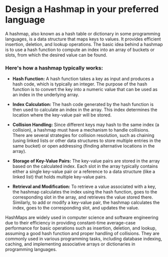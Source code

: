 # Design a Hashmap in your preferred language

A hashmap, also known as a hash table or dictionary in some programming languages,
is a data structure that maps keys to values. It provides efficient insertion, deletion, and lookup operations.
The basic idea behind a hashmap is to use a hash function to compute an index into an array of buckets or slots,
from which the desired value can be found.

### Here's how a hashmap typically works:

- **Hash Function:** A hash function takes a key as input and produces a hash code, which is typically an integer. The purpose of the hash function is to convert the key into a numeric value that can be used as an index in the underlying array.
 

- **Index Calculation:** The hash code generated by the hash function is then used to calculate an index in the array. This index determines the location where the key-value pair will be stored.


- **Collision Handling:** Since different keys may hash to the same index (a collision), a hashmap must have a mechanism to handle collisions. There are several strategies for collision resolution, such as chaining (using linked lists or other data structures to store multiple entries in the same bucket) or open addressing (finding alternative locations in the array).


- **Storage of Key-Value Pairs:** The key-value pairs are stored in the array based on the calculated index. Each slot in the array typically contains either a single key-value pair or a reference to a data structure (like a linked list) that holds multiple key-value pairs.


- **Retrieval and Modification:** To retrieve a value associated with a key, the hashmap calculates the index using the hash function, goes to the corresponding slot in the array, and retrieves the value stored there. Similarly, to add or modify a key-value pair, the hashmap calculates the index, goes to the corresponding slot, and updates the value.

HashMaps are widely used in computer science and software engineering due to their efficiency in providing constant-time average-case performance for basic operations such as insertion, deletion, and lookup, assuming a good hash function and proper handling of collisions. They are commonly used in various programming tasks, including database indexing, caching, and implementing associative arrays or dictionaries in programming languages.
